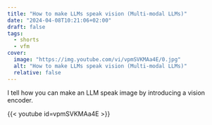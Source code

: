 ```yaml
---
title: "How to make LLMs speak vision (Multi-modal LLMs)"
date: "2024-04-08T10:21:06+02:00"
draft: false
tags:
  - shorts
  - vfm
cover:
  image: "https://img.youtube.com/vi/vpmSVKMAa4E/0.jpg"
  alt: "How to make LLMs speak vision (Multi-modal LLMs)"
  relative: false
---
```


I tell how you can make an LLM speak image by introducing a vision encoder.

{{< youtube id=vpmSVKMAa4E >}}
